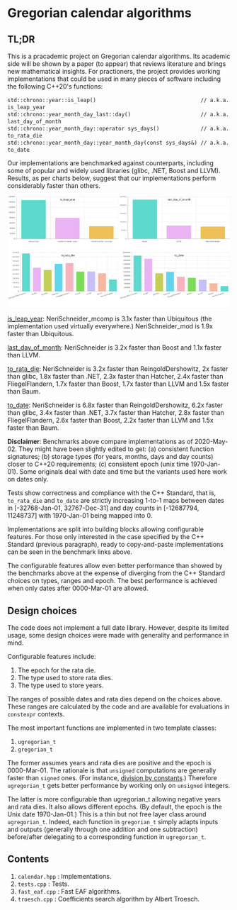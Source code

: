 # Gregorian calendar algorithms

## TL;DR

This is a pracademic project on Gregorian calendar algorithms. Its academic side will be shown by
a paper (to appear) that reviews literature and brings new mathematical insights. For practioners,
the project provides working implementations that could be used in many pieces of software including
the following C++20's functions:

    std::chrono::year::is_leap()                                 // a.k.a. is_leap_year
    std::chrono::year_month_day_last::day()                      // a.k.a. last_day_of_month
    std::chrono::year_month_day::operator sys_days()             // a.k.a. to_rata_die
    std::chrono::year_month_day::year_month_day(const sys_days&) // a.k.a. to_date

Our implementations are benchmarked against counterparts, including some of popular and widely used
libraries (glibc, .NET, Boost and LLVM). Results, as per charts below, suggest that our
implementations perform considerably faster than others.

![Benchmarks](https://github.com/cassioneri/calendar/blob/master/benchmarks/benchmarks.png)

[is_leap_year](https://quick-bench.com/q/CnSnzJTarIKBvtqlnbNHqKU5h_o): NeriSchneider_mcomp is 3.1x
faster than Ubiquitous (the implementation used virtually everywhere.) NeriSchneider_mod is 1.9x
faster than Ubiquitous.

[last_day_of_month](https://quick-bench.com/q/-nzPvHw621sPVaDdHTlLoHoV8Lc): NeriSchneider is 3.2x
faster than Boost and 1.1x faster than LLVM.

[to_rata_die](https://quick-bench.com/q/zAtSlIlm8MiDqKK573pMxulH-b4): NeriSchneider is 3.2x faster
than ReingoldDershowitz, 2x faster than glibc, 1.8x faster than .NET, 2.3x faster than Hatcher, 2.4x
faster than FliegelFlandern, 1.7x faster than Boost, 1.7x faster than LLVM and 1.5x faster than
Baum.

[to_date](https://quick-bench.com/q/LT0085FvE-39Xm-yj2-XwzWsPrI): NeriSchneider is 6.8x faster than
ReingoldDershowitz, 6.2x faster than glibc, 3.4x faster than .NET, 3.7x faster than Hatcher, 2.8x
faster than FliegelFlandern, 2.6x faster than Boost, 2.2x faster than LLVM and 1.5x faster than
Baum.

**Disclaimer**: Benchmarks above compare implementations as of 2020-May-02. They might have been
slightly edited to get: (a) consistent function signatures; (b) storage types (for years, months,
days and day counts) closer to C++20 requirements; (c) consistent epoch (unix time 1970-Jan-01).
Some originals deal with date and time but the variants used here work on dates only.

Tests show correctness and compliance with the C++ Standard, that is, `to_rata_die` and `to_date`
are strictly increasing 1-to-1 maps between dates in [-32768-Jan-01, 32767-Dec-31] and day counts in
[-12687794, 11248737] with 1970-Jan-01 being mapped into 0.

Implementations are split into building blocks allowing configurable features. For those only
interested in the case specified by the C++ Standard (previous paragraph), ready to copy-and-paste
implementations can be seen in the benchmark links above.

The configurable features allow even better performance than showed by the benchmarks above at the
expense of diverging from the C++ Standard choices on types, ranges and epoch. The best performance
is achieved when only dates after 0000-Mar-01 are allowed.

## Design choices

The code does not implement a full date library. However, despite its limited usage, some design
choices were made with generality and performance in mind.

Configurable features include:

1. The epoch for the rata die.
2. The type used to store rata dies.
3. The type used to store years.

The ranges of possible dates and rata dies depend on the choices above. These ranges are calculated
by the code and are available for evaluations in `constexpr` contexts.

The most important functions are implemented in two template classes:

1. `ugregorian_t`
2. `gregorian_t`

The former assumes years and rata dies are positive and the epoch is 0000-Mar-01. The rationale is
that `unsigned` computations are generally faster than `signed` ones. (For instance, [division by
constants](https://godbolt.org/z/4JxB4J).) Therefore `ugregorian_t` gets better performance by
working only on `unsigned` integers.

The latter is more configurable than ugregorian_t allowing negative years and rata dies. It also
allows different epochs. (By default, the epoch is the Unix date 1970-Jan-01.) This is a thin but
not free layer class around `ugregorian_t`. Indeed, each function in `gregorian_t` simply adapts
inputs and outputs (generally through one addition and one subtraction) before/after delegating to a
corresponding function in `ugregorian_t`.

## Contents

1. `calendar.hpp` : Implementations.
2. `tests.cpp`    : Tests.
3. `fast_eaf.cpp` : Fast EAF algorithms.
4. `troesch.cpp`  : Coefficients search algorithm by Albert Troesch.
